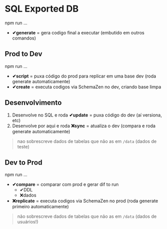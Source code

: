 # SQL Exported DB

npm run ...

* **✔generate** = gera codigo final a executar (embutido em outros comandos)

## Prod to Dev

npm run ...

* **✔script** = puxa código do prod para replicar em uma base dev (roda generate automaticamente)
* **✔create** = executa codigos via SchemaZen no dev, criando base limpa

## Desenvolvimento

1) Desenvolve no SQL e roda **✔update** = puxa código do dev (aí versiona, etc)
2) Desenvolve por aqui e roda **❌sync** = atualiza o dev (compara e roda generate automaticamente)

> nao sobrescreve dados de tabelas que não as em `/data` (dados de teste)

## Dev to Prod

npm run ...

* **✔compare** = comparar com prod e gerar dif to run
  * ✔DDL
  * ❌dados
* **❌replicate** = executa codigos via SchemaZen no prod (roda generate primeiro automaticamente)

> não sobrescreve dados de tabelas que não as em `/data` (dados de usuários!)
